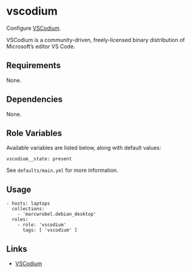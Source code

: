 # vscodium

Configure [VSCodium](https://vscodium.com/).

VSCodium is a community-driven, freely-licensed binary distribution of Microsoft’s editor VS Code.

## Requirements

None.

## Dependencies

None.

## Role Variables

Available variables are listed below, along with default values:

    vscodium__state: present

See `defaults/main.yml` for more information.

## Usage

    - hosts: laptops
      collections:
        - 'marcwrobel.debian_desktop'
      roles:
        - role: 'vscodium'
          tags: [ 'vscodium' ]

## Links

- [VSCodium](https://vscodium.com/#install)
